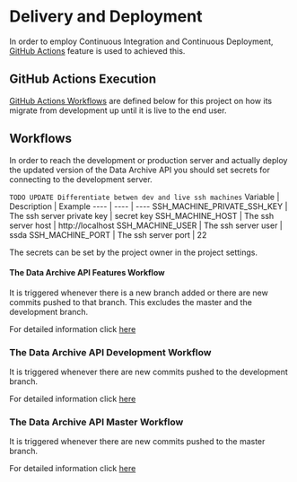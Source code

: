 # Delivery and Deployment

In order to employ Continuous Integration and Continuous Deployment, [GitHub Actions](https://github.com/features/actions) feature is used to achieved this.

## GitHub Actions Execution

[GitHub Actions Workflows](https://help.github.com/en/actions/configuring-and-managing-workflows/configuring-and-managing-workflow-files-and-runs) are defined below for this project on how its migrate from development up until it is live to the end user.

## Workflows
In order to reach the development or production server and actually deploy the updated version of the Data Archive API you should set secrets for connecting to the development server.

```TODO UPDATE Differentiate betwen dev and live ssh machines```
Variable | Description | Example
---- | ---- | ----
SSH_MACHINE_PRIVATE_SSH_KEY | The ssh server private key | secret key
SSH_MACHINE_HOST | The ssh server host | http://localhost
SSH_MACHINE_USER | The ssh server user | ssda
SSH_MACHINE_PORT | The ssh server port | 22 

The secrets can be set by the project owner in the project settings.

####  The Data Archive API Features Workflow

It is triggered whenever there is a new branch added or there are new commits pushed to that branch. This excludes the master and the development branch.

For detailed information click [here](https://github.com/saltastroops/data-archive-backend/blob/development/.github/workflows/features.yml)

### The Data Archive API Development Workflow

It is triggered whenever there are new commits pushed to the development branch.

For detailed information click [here](https://github.com/saltastroops/data-archive-backend/blob/development/.github/workflows/development.yml)

### The Data Archive API Master Workflow

It is triggered whenever there are new commits pushed to the master branch.

For detailed information click [here](https://github.com/saltastroops/data-archive-backend/blob/development/.github/workflows/master.yml)